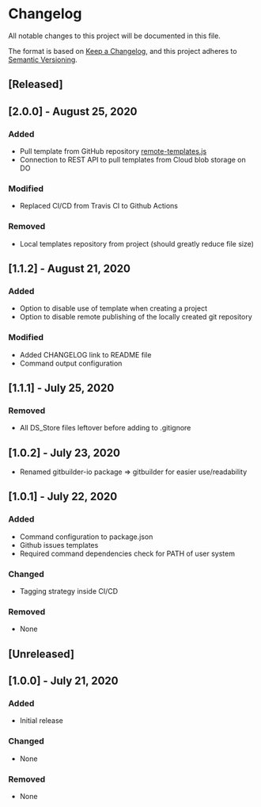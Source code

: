 # Changelog
All notable changes to this project will be documented in this file.

The format is based on [Keep a Changelog](https://keepachangelog.com/en/1.0.0/),
and this project adheres to [Semantic Versioning](https://semver.org/spec/v2.0.0.html).

## [Released]

## [2.0.0] - August 25, 2020

### Added

- Pull template from GitHub repository [remote-templates.js](/lib/remote-templates.js)
- Connection to REST API to pull templates from Cloud blob storage on DO

### Modified

- Replaced CI/CD from Travis CI to Github Actions

### Removed

- Local templates repository from project (should greatly reduce file size)

## [1.1.2] - August 21, 2020

### Added

- Option to disable use of template when creating a project
- Option to disable remote publishing of the locally created git repository

### Modified

- Added CHANGELOG link to README file
- Command output configuration

## [1.1.1] - July 25, 2020

### Removed

- All DS_Store files leftover before adding to .gitignore

## [1.0.2] - July 23, 2020

- Renamed gitbuilder-io package => gitbuilder for easier use/readability

## [1.0.1] - July 22, 2020

### Added

- Command configuration to package.json
- Github issues templates
- Required command dependencies check for PATH of user system

### Changed

- Tagging strategy inside CI/CD

### Removed

- None

## [Unreleased]

## [1.0.0] - July 21, 2020

### Added

- Initial release

### Changed

- None

### Removed

- None
